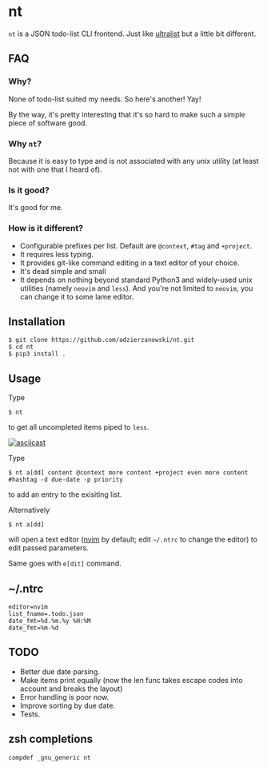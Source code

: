 # nt

`nt` is a JSON todo-list CLI frontend. Just like
[ultralist](https://github.com/ultralist/ultralist) but a little bit different.

## FAQ

### Why?

None of todo-list suited my needs. So here's another! Yay!

By the way, it's pretty interesting that it's so hard to make such a simple
piece of software good.

### Why `nt`?

Because it is easy to type and is not associated with any unix utility
(at least not with one that I heard of).

### Is it good?

It's good for me.

### How is it different?

* Configurable prefixes per list. Default are `@context`, `#tag` and `+project`.
* It requires less typing.
* It provides git-like command editing in a text editor of your choice.
* It's dead simple and small
* It depends on nothing beyond standard Python3 and widely-used unix
utilities (namely `neovim` and `less`). And you're not limited to `neovim`,
you can change it to some lame editor.

## Installation

    $ git clone https://github.com/adzierzanowski/nt.git
    $ cd nt
    $ pip3 install .

## Usage

Type

    $ nt

to get all uncompleted items piped to `less`.

[![asciicast](https://asciinema.org/a/0tvEpZ3P4h9pbrEa0lXWQOrKG.svg)](https://asciinema.org/a/0tvEpZ3P4h9pbrEa0lXWQOrKG)

Type

    $ nt a[dd] content @context more content +project even more content #hashtag -d due-date -p priority

to add an entry to the exisiting list.

Alternatively

    $ nt a[dd]

will open a text editor ([nvim](https://github.com/neovim/neovim) by default;
edit `~/.ntrc` to change the editor) to edit passed parameters.

Same goes with `e[dit]` command.

## ~/.ntrc

    editor=nvim
    list_fname=.todo.json
    date_fmt=%d.%m.%y %H:%M
    date_fmt=%m-%d

## TODO

* Better due date parsing.
* Make items print equally (now the len func takes escape codes into account
and breaks the layout)
* Error handling is poor now.
* Improve sorting by due date.
* Tests.

## zsh completions

    compdef _gnu_generic nt
